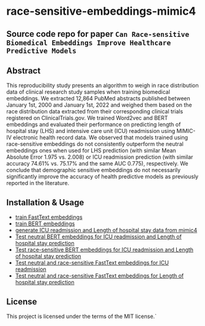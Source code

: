 # race-sensitive-embeddings-mimic4

## Source code repo for paper `Can Race-sensitive Biomedical Embeddings Improve Healthcare Predictive Models`



## Abstract
This reproducibility study presents an algorithm to weigh in race distribution data of clinical research study samples when training biomedical embeddings. We extracted 12,864 PubMed abstracts published between January 1st, 2000 and January 1st, 2022 and weighed them based on the race distribution data extracted from their corresponding clinical trials registered on ClinicalTrials.gov. We trained Word2vec and BERT embeddings and evaluated their performance on predicting length of hospital stay (LHS) and intensive care unit (ICU) readmission using MIMIC-IV electronic health record data. We observed that models trained using race-sensitive embeddings do not consistently outperform the neutral embeddings ones when used for LHS prediction (with similar Mean Absolute Error 1.975 vs. 2.008) or ICU readmission prediction (with similar accuracy 74.61% vs. 75.17% and the same AUC 0.775), respectively. We conclude that demographic sensitive embeddings do not necessarily significantly improve the accuracy of health predictive models as previously reported in the literature.




## Installation & Usage
+ [train FastText embeddings](train_embeddings_fasttext.ipynb)
+ [train BERT embeddings](train_embeddings_BERT.ipynb)
+ [generate ICU readmission and Length of hospital stay data from mimic4 ](generate_mimic4_stay_icu_readmission_data.ipynb)
+ [Test neutral BERT embeddings for ICU readmission and Length of hospital stay prediction](Prediction_BERT_embedding_test_neutral.ipynb)
+ [Test race-sensitive BERT embeddings for ICU readmission and Length of hospital stay prediction](Prediction_BERT_embedding_test_sensitive.ipynb)
+ [Test neutral and race-sensitive FastText embeddings for ICU readmission](Prediction_FastText_embedding_test_Readmission.ipynb)
+ [Test neutral and race-sensitive FastText embeddings for Length of hospital stay prediction](Prediction_FastText_embedding_test_LOS.ipynb)


## License
This project is licensed under the terms of the MIT license.`
